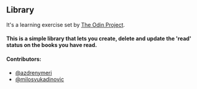 ## Library
It's a learning exercise set by [The Odin Project](https://www.theodinproject.com/courses/javascript/lessons/library).

####  This is a simple library that lets you create, delete and update the 'read' status on the books you have read.


#### Contributors:
* [@azdrenymeri](https://github.com/azdrenymeri) 
* [@milosvukadinovic](https://github.com/milosvukadinovic)

